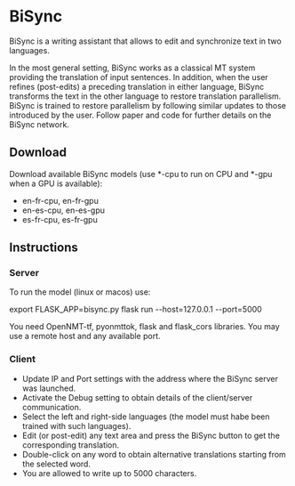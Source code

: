 # BiSync

BiSync is a writing assistant that allows to edit and synchronize text in two languages.
             
In the most general setting, BiSync works as a classical MT system providing the translation of input sentences. In addition, when the user refines (post-edits) a preceding translation in either language, BiSync transforms the text in the other language to restore translation parallelism. BiSync is trained to restore parallelism by following similar updates to those introduced by the user. Follow paper and code for further details on the BiSync network.

## Download

Download available BiSync models (use *-cpu to run on CPU and *-gpu when a GPU is available):

* en-fr-cpu, en-fr-gpu
* en-es-cpu, en-es-gpu
* es-fr-cpu, es-fr-gpu

## Instructions

### Server

To run the model (linux or macos) use:

 export FLASK_APP=bisync.py
 flask run --host=127.0.0.1 --port=5000

You need OpenNMT-tf, pyonmttok, flask and flask_cors libraries. You may use a remote host and any available port.

### Client

* Update IP and Port settings with the address where the BiSync server was launched.
* Activate the Debug setting to obtain details of the client/server communication.
* Select the left and right-side languages (the model must habe been trained with such languages).
* Edit (or post-edit) any text area and press the BiSync button to get the corresponding translation.
* Double-click on any word to obtain alternative translations starting from the selected word.
* You are allowed to write up to 5000 characters.

